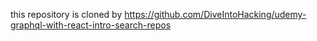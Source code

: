 this repository is cloned by 
https://github.com/DiveIntoHacking/udemy-graphql-with-react-intro-search-repos

